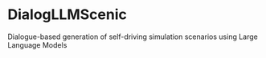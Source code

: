 # DialogLLMScenic
Dialogue-based generation of self-driving simulation scenarios using Large Language Models


